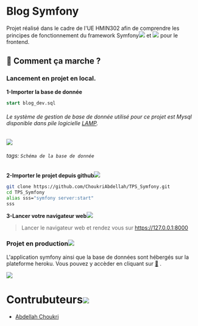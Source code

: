 # Blog Symfony 


 Projet réalisé dans le cadre de l'UE HMIN302 afin de comprendre les principes de fonctionnement du framework Symfony![](https://i.imgur.com/QA5ghoL.png) et ![](https://i.imgur.com/IjdTjb6.png) pour le frontend.
 
 



## :memo: Comment ça marche ?

### Lancement en projet en local.


**1-Importer la base de donnée**
```sql
start blog_dev.sql
```
######  Le système de gestion de base de donnée utilisé pour ce projet est Mysql disponible dans  pile logicielle   [LAMP](https://www.grid5000.fr/w/Getting_Started).

![](https://i.imgur.com/XHmRpWz.png)

###### tags: `Schéma de la base de donnée`

**2-Importer le projet depuis github**![](https://i.imgur.com/X1ChC5H.png)

```bash
git clone https://github.com/ChoukriAbdellah/TPS_Symfony.git
cd TPS_Symfony
alias sss="symfony server:start"
sss
```

**3-Lancer votre navigateur web**![](https://i.imgur.com/xMWPsMd.png)

>Lancer le navigateur web et  rendez vous  sur https://127.0.0.1:8000
###  Projet en production![](https://i.imgur.com/tWLUIFU.png)

L'application symfony ainsi que la base de données sont hébergés sur la plateforme heroku. Vous pouvez y accèder en cliquant sur  [:link:](https://symfonyblog.herokuapp.com/) .

![](https://i.imgur.com/Hofl5ch.png)



# Contrubuteurs![](https://i.imgur.com/h2EiOtp.png)

- [Abdellah Choukri](https://github.com/ChoukriAbdellah)


 
